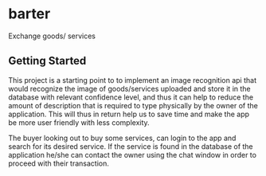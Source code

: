 # barter

Exchange goods/ services 

## Getting Started

This project is a starting point to to implement an image recognition api that would recognize the image of goods/services uploaded and store it in the database with relevant confidence level, and thus it can help to reduce the amount of description that is required to type physically by the owner of the application. This will thus in return help us to save time and make the app be more user friendly with less complexity. 
 
The buyer looking out to buy some services, can login to the app and search for its desired service. If the service is found in the database of the application he/she can contact the owner using the chat window  in order to proceed with their transaction. 
